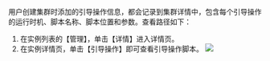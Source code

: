 用户创建集群时添加的引导操作信息，都会记录到集群详情中，包含每个引导操作的运行时机、脚本名称、脚本位置和参数。查看路径如下：
1. 在实例列表的【管理】，单击【详情】进入详情页。
2. 在实例详情页，单击【引导操作】即可查看引导操作脚本。
![](https://main.qcloudimg.com/raw/d943434db1d22183b835ece7c381ad1d.png)
